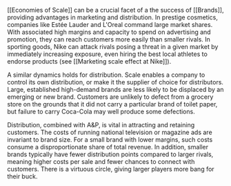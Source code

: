 
[[Economies of Scale]] can be a crucial facet of a the success of [[Brands]], providing advantages in marketing and distribution. In prestige cosmetics, companies like Estée Lauder and L'Oreal  command large market shares. With associated high margins and capacity to spend on advertising and promotion, they can reach customers more easily than smaller rivals. In sporting goods, Nike can attack rivals posing a threat in a given market by immediately increasing exposure, even hiring the best local athletes to endorse products (see [[Marketing scale effect at Nike]]).

A similar dynamics holds for distribution. Scale enables a company to control its own distribution, or make it the supplier of choice for distributors. Large, established high-demand brands are less likely to be displaced by an emerging or new brand. Customers are unlikely to defect from a grocery store on the grounds that it did not carry a particular brand of toilet paper, but failure to carry Coca-Cola may well produce some defections.

Distribution, combined with A&P, is vital in attracting and retaining customers. The costs of running national television or magazine ads are invariant to brand size. For a small brand with lower margins, such costs consume a disproportionate share of total revenue. In addition, smaller brands typically have fewer distribution points compared to larger rivals, meaning higher costs per sale and fewer chances to connect with customers. There is a virtuous circle, giving larger players more bang for their buck.